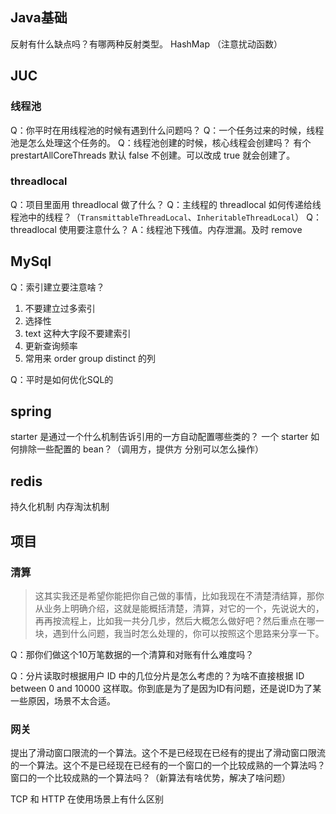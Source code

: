 
## Java基础
反射有什么缺点吗？有哪两种反射类型。
HashMap  （注意扰动函数）


## JUC
### 线程池
Q：你平时在用线程池的时候有遇到什么问题吗？
Q：一个任务过来的时候，线程池是怎么处理这个任务的。
Q：线程池创建的时候，核心线程会创建吗？
有个 prestartAllCoreThreads 默认 false 不创建。可以改成 true 就会创建了。


### threadlocal
Q：项目里面用 threadlocal 做了什么？
Q：主线程的 threadlocal 如何传递给线程池中的线程？（`TransmittableThreadLocal`、`InheritableThreadLocal`）
Q：threadlocal 使用要注意什么？
A：线程池下残值。内存泄漏。及时 remove


## MySql
Q：索引建立要注意啥？
1. 不要建立过多索引
2. 选择性
3. text 这种大字段不要建索引
4. 更新查询频率
5. 常用来 order group distinct 的列

Q：平时是如何优化SQL的


## spring
starter 是通过一个什么机制告诉引用的一方自动配置哪些类的？
一个 starter 如何排除一些配置的 bean？（调用方，提供方 分别可以怎么操作）

## redis
持久化机制
内存淘汰机制


## 项目 
### 清算
> 这其实我还是希望你能把你自己做的事情，比如我现在不清楚清结算，那你从业务上明确介绍，这就是能概括清楚，清算，对它的一个，先说说大的，再再按流程上，比如我一共分几步，然后大概怎么做好吧？然后重点在哪一块，遇到什么问题，我当时怎么处理的，你可以按照这个思路来分享一下。


Q：那你们做这个10万笔数据的一个清算和对账有什么难度吗？


Q：分片读取时根据用户 ID 中的几位分片是怎么考虑的？为啥不直接根据 ID between 0 and 10000 这样取。你到底是为了是因为ID有问题，还是说ID为了某一些原因，场景不太合适。




### 网关
提出了滑动窗口限流的一个算法。这个不是已经现在已经有的提出了滑动窗口限流的一个算法。这个不是已经现在已经有的一个窗口的一个比较成熟的一个算法吗？窗口的一个比较成熟的一个算法吗？（新算法有啥优势，解决了啥问题）

TCP 和 HTTP 在使用场景上有什么区别

